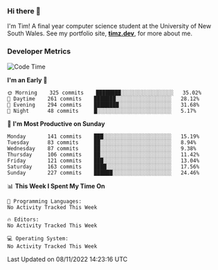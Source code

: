 ### Hi there 👋

I'm Tim! A final year computer science student at the University of New South
Wales. See my portfolio site, <strong><a href="https://timz.dev">timz.dev</a></strong>,
for more about me.

### Developer Metrics

<!-- [![Top Languages](https://github-readme-stats.vercel.app/api/wakatime?username=Tymotex&langs_count=5&custom_title=Top%205%20Languages&hide=Other&theme=material-palenight)](https://github.com/anuraghazra/github-readme-stats) -->

<!--START_SECTION:waka-->
![Code Time](http://img.shields.io/badge/Code%20Time-1%2C104%20hrs%204%20mins-blue)

**I'm an Early 🐤** 

```text
🌞 Morning    325 commits    ████████░░░░░░░░░░░░░░░░░   35.02% 
🌆 Daytime    261 commits    ███████░░░░░░░░░░░░░░░░░░   28.12% 
🌃 Evening    294 commits    ████████░░░░░░░░░░░░░░░░░   31.68% 
🌙 Night      48 commits     █░░░░░░░░░░░░░░░░░░░░░░░░   5.17%

```
📅 **I'm Most Productive on Sunday** 

```text
Monday       141 commits    ███░░░░░░░░░░░░░░░░░░░░░░   15.19% 
Tuesday      83 commits     ██░░░░░░░░░░░░░░░░░░░░░░░   8.94% 
Wednesday    87 commits     ██░░░░░░░░░░░░░░░░░░░░░░░   9.38% 
Thursday     106 commits    ██░░░░░░░░░░░░░░░░░░░░░░░   11.42% 
Friday       121 commits    ███░░░░░░░░░░░░░░░░░░░░░░   13.04% 
Saturday     163 commits    ████░░░░░░░░░░░░░░░░░░░░░   17.56% 
Sunday       227 commits    ██████░░░░░░░░░░░░░░░░░░░   24.46%

```


📊 **This Week I Spent My Time On** 

```text
💬 Programming Languages: 
No Activity Tracked This Week

🔥 Editors: 
No Activity Tracked This Week

💻 Operating System: 
No Activity Tracked This Week

```


 Last Updated on 08/11/2022 14:23:16 UTC
<!--END_SECTION:waka-->

<!-- [![Tymotex's GitHub stats](https://github-readme-stats.vercel.app/api?username=Tymotex)](https://github.com/anuraghazra/github-readme-stats) -->
